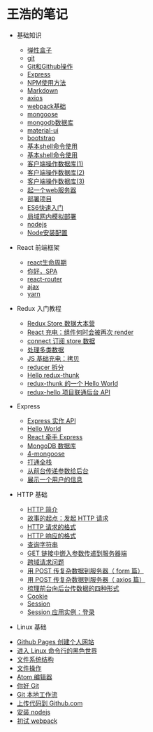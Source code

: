 # 王浩的笔记

* 基础知识
  - [弹性盒子](./flex/flex.md)
  - [git](./Basics/git.md)
  - [Git和Github操作](./Basics/Git和Github操作.md)
  - [Express](./Basics/Express.md)
  - [NPM使用方法](./Basics/NPM使用方法.md)
  - [Markdown](./Basics/Markdown.md)
  - [axios](./Basics/axios.md)
  - [webpack基础](./Basics/webpack基础.md)
  - [mongoose](./Basics/mongoose.md)
  - [mongodb数据库](./Basics/mongodb数据库.md)
  - [material-ui](./Basics/material-ui.md)
  - [bootstrap](./Basics/bootstrap.md)
  - [基本shell命令使用](./Basics/基本shell命令使用.md)
  - [基本shell命令使用](./Basics/基本shell命令使用.md)
  - [客户端操作数据库(1)](./Basics/客户端操作数据库(1).md)
  - [客户端操作数据库(2)](./Basics/客户端操作数据库(2).md)
  - [客户端操作数据库(3)](./Basics/客户端操作数据库(3).md)
  - [起一个web服务器](./Basics/起一个web服务器.md)
  - [部署项目](./Basics/部署项目.md)
  - [ES6快速入门](./Basics/ES6快速入门.md)
  - [局域网内模拟部署](./Basics/局域网内模拟部署.md)
  - [nodejs](./Basics/20161112-nodejs.md)
  - [Node安装配置](./Basics/Node安装配置.md)

* React 前端框架

  - [react生命周期](./react/react生命周期.md)
  - [你好，SPA](./react/1-router-spa.md)
  - [react-router](./react/react-router.md)
  - [ajax](./react/ajax.md)
  - [yarn](./react/yarn.md)


* Redux 入门教程

  - [Redux Store 数据大本营](./redux/5-store.md)
  - [React 充电：组件何时会被再次 render](./redux/6-rerender.md)
  - [connect 订阅 store 数据](./redux/7-connect.md)
  - [处理多类数据](./redux/8-reducer-composition.md)
  - [JS 基础充电：拷贝](./redux/9-js-copy.md)
  - [reducer 拆分](./redux/10-combine-reducers.md)
  - [Hello redux-thunk](./redux/13-thunk.md)
  - [redux-thunk 的一个 Hello World](./redux/14-hello-world.md)
  - [redux-hello 项目联通后台 API](./redux/15-use-api.md)


* Express
  - [Express 实作 API](./express/index.md)
  - [Hello World](./express/1-hw.md)
  - [React 牵手 Express](./express/2-with-react.md)
  - [MongoDB 数据库](./express/3-mongodb.md)
  - [4-mongoose](./express/4-mongoose.md)
  - [打通全栈](./express/5-full-stack.md)
  - [从前台传递参数给后台](./express/6-params.md)
  - [展示一个用户的信息](./express/7-show-user.md)

* HTTP 基础
  - [HTTP 简介](./http/1-http-intro.md)
  - [故事的起点：发起 HTTP 请求](./http/2-making-request.md)
  - [HTTP 请求的格式](./http/3-request.md)
  - [HTTP 响应的格式](./http/4-response.md)
  - [查询字符串](./http/5-query-string.md)
  - [GET 链接中嵌入参数传递到服务器端](./http/6-get-data.md)
  - [跨域请求问题](./http/7-cors.md)
  - [用 POST 传复杂数据到服务器（ form 篇）](./http/8-form.md)
  - [用 POST 传复杂数据到服务器（ axios 篇）](./http/9-axios.md)
  - [梳理前台向后台传数据的四种形式](./http/10-four-ways.md)
  - [Cookie](./http/11-cookie.md)
  - [Session](./http/12-session.md)
  - [Session 应用实例：登录](./http/13-session-example.md)

*  Linux 基础
  - [Github Pages 创建个人网站](./linux/1-github-pages.md)
  - [进入 Linux 命令行的黑色世界](./linux/2-hello-linux.md)
  - [文件系统结构](./linux/3-file-sys.md)
  - [文件操作](./linux/4-file-man.md)
  - [Atom 编辑器](./linux/5-atom.md)
  - [你好 Git](./linux/6-hello-git.md)
  - [Git 本地工作流](./linux/7-local-git.md)
  - [上传代码到 Github.com](./linux/8-push.md)
  - [安装 nodejs](./linux/9-install-node.md)
  - [初试 webpack](./linux/10-webpack.md)

